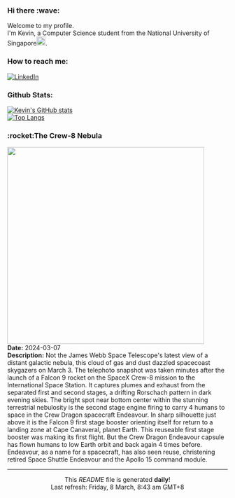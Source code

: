<h3>Hi there :wave:</h3>

Welcome to my profile.   
I'm Kevin, a Computer Science student from the National University of Singapore<img src="https://img.icons8.com/color/96/000000/singapore-circular.png" width="20px"/>.</p>

<h3>How to reach me: </h3>
<a href="https://www.linkedin.com/in/kevin-foong/"><img alt="LinkedIn" src="https://img.shields.io/badge/linkedin-%230077B5.svg?&style=for-the-badge&logo=linkedin&logoColor=white" /></a> 

<h3>Github Stats: </h3> 

[![Kevin's GitHub stats](https://github-readme-stats.vercel.app/api?username=kevin9foong&theme=tokyonight)](https://github.com/anuraghazra/github-readme-stats) <br/>
[![Top Langs](https://github-readme-stats.vercel.app/api/top-langs/?username=kevin9foong&layout=compact&theme=tokyonight)](https://github.com/anuraghazra/github-readme-stats)

<h3>:rocket:The Crew-8 Nebula</h3> 
<img width="450" src="https:&#x2F;&#x2F;apod.nasa.gov&#x2F;apod&#x2F;image&#x2F;2403&#x2F;Crew-8image0.jpeg" /><br/>
<b>Date:</b> 2024-03-07<br/>
<b>Description:</b> Not the James Webb Space Telescope&#39;s latest view of a distant galactic nebula, this cloud of gas and dust dazzled spacecoast skygazers on March 3. The telephoto snapshot was taken minutes after the launch of a Falcon 9 rocket on the SpaceX Crew-8 mission to the International Space Station. It captures plumes and exhaust from the separated first and second stages, a drifting Rorschach pattern in dark evening skies.  The bright spot near bottom center within the stunning terrestrial nebulosity is the second stage engine firing to carry 4 humans to space in the Crew Dragon spacecraft Endeavour. In sharp silhouette just above it is the Falcon 9 first stage booster orienting itself for return to a landing zone at Cape Canaveral, planet Earth. This reuseable first stage booster was making its first flight. But the Crew Dragon Endeavour capsule has flown humans to low Earth orbit and back again 4 times before. Endeavour, as a name for a spacecraft, has also seen reuse, christening retired Space Shuttle Endeavour and the Apollo 15 command module.<br/>

------------
<p align="center">This <i>README</i> file is generated <b>daily</b>!</br>
Last refresh: Friday, 8 March, 8:43 am GMT+8<br />